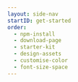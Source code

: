 ```yaml
---
layout: side-nav
startID: get-started
order:
  - npm-install
  - download-page
  - starter-kit
  - design-assets
  - customise-color
  - font-size-space
---
```

